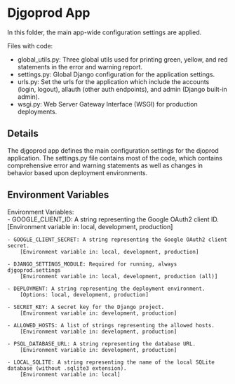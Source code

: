 # Djgoprod App

In this folder, the main app-wide configuration settings are applied.

Files with code:
- global_utils.py: Three global utils used for printing green, yellow, and red statements in the error and warning report.
- settings.py: Global Django configuration for the application settings.
- urls.py: Set the urls for the application which include the accounts (login, logout), allauth (other auth endpoints), and admin (Django built-in admin).
- wsgi.py: Web Server Gateway Interface (WSGI) for production deployments.

## Details

The djgoprod app defines the main configuration settings for the djoprod application. The settings.py file contains most of the code, which contains comprehensive error and warning statements as well as changes in behavior based upon deployment environments.

## Environment Variables

Environment Variables:  
    - GOOGLE_CLIENT_ID: A string representing the Google OAuth2 client ID.  
        [Environment variable in: local, development, production]  
        
    - GOOGLE_CLIENT_SECRET: A string representing the Google OAuth2 client secret.  
        [Environment variable in: local, development, production]  

    - DJANGO_SETTINGS_MODULE: Required for running, always djgoprod.settings  
        [Environment variable in: local, development, production (all)]  

    - DEPLOYMENT: A string representing the deployment environment.
        [Options: local, development, production]

    - SECRET_KEY: A secret key for the Django project.
        [Environment variable in: development, production]

    - ALLOWED_HOSTS: A list of strings representing the allowed hosts.
        [Environment variable in: development, production]

    - PSQL_DATABASE_URL: A string representing the database URL.
        [Environment variable in: development, production]

    - LOCAL_SQLITE: A string representing the name of the local SQLite database (without .sqlite3 extension).
        [Environment variable in: local]